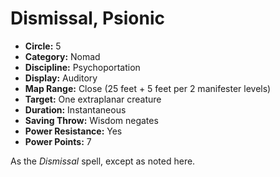 # Dismissal, Psionic

- **Circle:** 5
- **Category:** Nomad
- **Discipline:** Psychoportation
- **Display:** Auditory
- **Map Range:** Close (25 feet + 5 feet per 2 manifester levels)
- **Target:** One extraplanar creature
- **Duration:** Instantaneous
- **Saving Throw:** Wisdom negates
- **Power Resistance:** Yes
- **Power Points:** 7

As the *Dismissal* spell, except as noted here.
